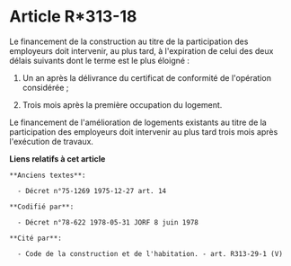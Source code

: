 # Article R*313-18

Le financement de la construction au titre de la participation des employeurs doit intervenir, au plus tard, à l'expiration
de celui des deux délais suivants dont le terme est le plus éloigné :

1. Un an après la délivrance du certificat de conformité de l'opération considérée ;

2. Trois mois après la première occupation du logement.

Le financement de l'amélioration de logements existants au titre de la participation des employeurs doit intervenir au plus
tard trois mois après l'exécution de travaux.

**Liens relatifs à cet article**

	**Anciens textes**:

	  - Décret n°75-1269 1975-12-27 art. 14

	**Codifié par**:

	  - Décret n°78-622 1978-05-31 JORF 8 juin 1978

	**Cité par**:

	  - Code de la construction et de l'habitation. - art. R313-29-1 (V)
